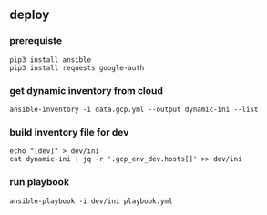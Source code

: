 ## deploy

### prerequiste

```
pip3 install ansible
pip3 install requests google-auth
```
### get dynamic inventory from cloud
```
ansible-inventory -i data.gcp.yml --output dynamic-ini --list
```
### build inventory file for dev
```
echo "[dev]" > dev/ini
cat dynamic-ini | jq -r '.gcp_env_dev.hosts[]' >> dev/ini
```
### run playbook
```
ansible-playbook -i dev/ini playbook.yml
```
